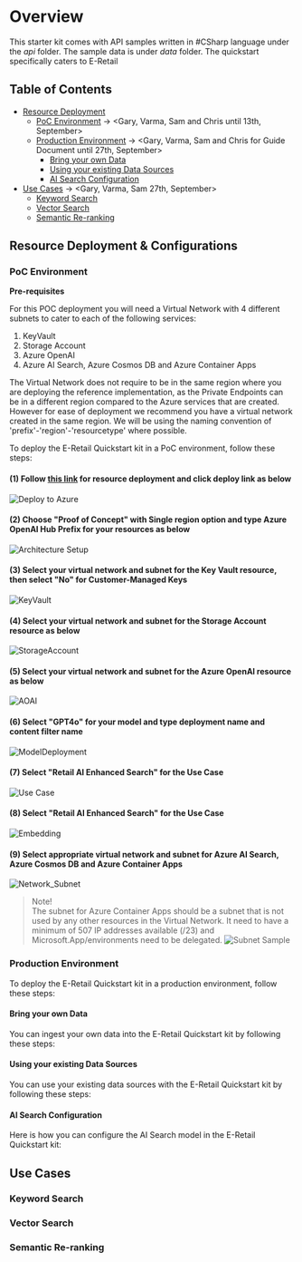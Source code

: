 # Overview

This starter kit comes with API samples written in #CSharp language under the *api* folder. The sample data is under *data* folder. The quickstart specifically caters to E-Retail 

## Table of Contents

- [Resource Deployment](#resource-deployment--configurations)
  - [PoC Environment](#poc-environment) -> <Gary, Varma, Sam and Chris until 13th, September>
  - [Production Environment](#production-environment) -> <Gary, Varma, Sam and Chris for Guide Document until 27th, September>
    - [Bring your own Data](#bring-your-own-data)
    - [Using your existing Data Sources](#using-your-existing-data-sources)
    - [AI Search Configuration](#ai-search-configuration)
- [Use Cases](#use-cases) -> <Gary, Varma, Sam 27th, September>
  - [Keyword Search](#keyword-search)
  - [Vector Search](#vector-search)
  - [Semantic Re-ranking](#semantic-re-ranking)

## Resource Deployment & Configurations

### PoC Environment

**Pre-requisites**

For this POC deployment you will need a Virtual Network with 4 different subnets to cater to each of the following services:

1) KeyVault
2) Storage Account
3) Azure OpenAI
4) Azure AI Search, Azure Cosmos DB and Azure Container Apps

The Virtual Network does not require to be in the same region where you are deploying the reference implementation, as the Private Endpoints can be in a different region compared to the Azure services that are created. However for ease of deployment we recommend you have a virtual network created in the same region. We will be using the naming convention of 'prefix'-'region'-'resourcetype' where possible.

To deploy the E-Retail Quickstart kit in a PoC environment, follow these steps:

#### (1) Follow [this link](https://github.com/Gary3207Lee/ai-hub?tab=readme-ov-file#enterprise-azure-openai-hub-reference-implementation) for resource deployment and click deploy link as below

![Deploy to Azure](/media/02_Deploy_to_Azure.png)

#### (2) Choose "Proof of Concept" with Single region option and type Azure OpenAI Hub Prefix for your resources as below

![Architecture Setup](/media/02_Architecture_Setup.png)

#### (3) Select your virtual network and subnet for the Key Vault resource, then select "No" for Customer-Managed Keys

![KeyVault](/media/02_KeyVault.png)

#### (4) Select your virtual network and subnet for the Storage Account resource as below

![StorageAccount](/media/02_StorageAccount.png)

#### (5) Select your virtual network and subnet for the Azure OpenAI resource as below

![AOAI](/media/02_AOAI.png)

#### (6) Select "GPT4o" for your model and type deployment name and content filter name

![ModelDeployment](/media/02_ModelDeployment.png)

#### (7) Select "Retail AI Enhanced Search" for the Use Case

![Use Case](/media/02_UseCase.png)

#### (8) Select "Retail AI Enhanced Search" for the Use Case

![Embedding](/media/02_Embedding.png)

#### (9) Select appropriate virtual network and subnet for Azure AI Search, Azure Cosmos DB and Azure Container Apps

![Network_Subnet](/media/02_Network_Subnet.png)
> Note! </br>
The subnet for Azure Container Apps should be a subnet that is not used by any other resources in the Virtual Network.
It need to have a minimum of 507 IP addresses available (/23) and Microsoft.App/environments need to be delegated.
![Subnet Sample](/media/02_Subnet_Sample.png)

### Production Environment

To deploy the E-Retail Quickstart kit in a production environment, follow these steps:

#### Bring your own Data

You can ingest your own data into the E-Retail Quickstart kit by following these steps:

#### Using your existing Data Sources

You can use your existing data sources with the E-Retail Quickstart kit by following these steps:

#### AI Search Configuration

Here is how you can configure the AI Search model in the E-Retail Quickstart kit:

## Use Cases

### Keyword Search

### Vector Search

### Semantic Re-ranking
